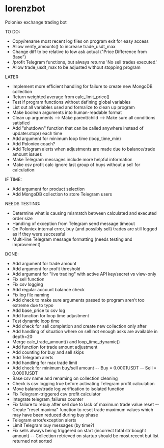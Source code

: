 # lorenzbot
Poloniex exchange trading bot

TO DO:
- Copy/rename most recent log files on program exit for easy access
- Allow verify_amounts() to increase trade_usdt_max
- Change diff to be relative to low ask actual ("Price Difference from Base")
- /profit Telegram functions, but always returns 'No sell trades executed.'
- Allow trade_usdt_max to be adjusted without stopping program

LATER:
- Implement more efficient handling for failure to create new MongoDB collection
- Return weighted average from calc_limit_price()
- Test if program functions without defining global variables
- List out all variables used and formalize to clean up program
- Make boolean arguments into human-readable format
- Clean up arguments --> Make parent/child --> Make sure all conditions satisfied
- Add "shutdown" function that can be called anywhere instead of updater.stop() each time
- Add argument for minimum loop time (loop_time_min)
- Add Poloniex coach?
- Add Telegram alerts when adjustments are made due to balance/trade amount issues
- Make Telegram messages include more helpful information
- Make csv profit calc ignore last group of buys without a sell for calculation

IF TIME:
- Add argument for product selection
- Add MongoDB collection to store Telegram users

NEEDS TESTING:
- Determine what is causing mismatch between calculated and executed order size
- Handling of exception from Telegram send message timeout
- On Poloniex internal error, buy (and possibly sell) trades are still logged as if they were successful
- Multi-line Telegram message formatting (needs testing and improvement)

DONE:
- Add argument for trade amount
- Add argument for profit threshold
- Add argument for "live trading" with active API key/secret vs view-only
- Fix sell function
- Fix csv logging
- Add regular account balance check
- Fix log file naming
- Add check to make sure arguments passed to program aren't too extreme due to typo
- Add base_price to csv log
- Add function for loop time adjustment
- Test dynamic loop time
- Add check for sell completion and create new collection only after
- Add handling of situation where on sell not enough asks are available in depth=20
- Merge calc_trade_amount() and loop_time_dynamic()
- Add function for trade amount adjustment
- Add counting for buy and sell skips
- Add Telegram alerts
- Add handling for max trade limit
- Add check for minimum buy/sell amount
-- Buy = 0.0001USDT
-- Sell = 0.0001USDT
- Base csv name and renaming on collection cleaning
- Check is csv logging true before activating Telegram profit calculation
- Move balance/trade log verification to isolated function
- Fix Telegram-triggered csv profit calculator
- Integrate telegram_failures counter
- Fix failure to rebuy after sell due to lack of maximum trade value reset
-- Create "reset maxima" function to reset trade maximum values which may have been reduced during buy phase
- Telegram error/exception alerts
- Limit Telegram buy messages (by time?)
- Fix sells always being triggered on start (incorrect total str bought amount)
-- Collection retrieved on startup should be most recent but list returned not sorted